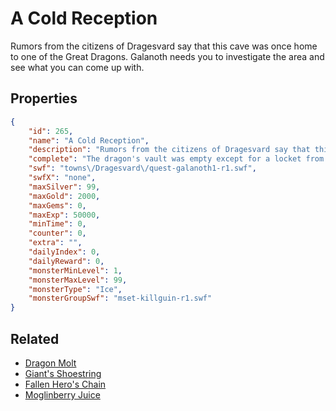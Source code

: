 # A Cold Reception

Rumors from the citizens of Dragesvard say that this cave was once home to one of the Great Dragons. Galanoth needs you to investigate the area and see what you can come up with.

## Properties

```json
{
    "id": 265,
    "name": "A Cold Reception",
    "description": "Rumors from the citizens of Dragesvard say that this cave was once home to one of the Great Dragons. Galanoth needs you to investigate the area and see what you can come up with.",
    "complete": "The dragon's vault was empty except for a locket from Galanoth's childhood. It seems that this dragon... Akriloth... and Galanoth have some history together.",
    "swf": "towns\/Dragesvard\/quest-galanoth1-r1.swf",
    "swfX": "none",
    "maxSilver": 99,
    "maxGold": 2000,
    "maxGems": 0,
    "maxExp": 50000,
    "minTime": 0,
    "counter": 0,
    "extra": "",
    "dailyIndex": 0,
    "dailyReward": 0,
    "monsterMinLevel": 1,
    "monsterMaxLevel": 99,
    "monsterType": "Ice",
    "monsterGroupSwf": "mset-killguin-r1.swf"
}
```

## Related

- [Dragon Molt](../items/1786-dragon-molt.md)
- [Giant's Shoestring](../items/1787-giant-s-shoestring.md)
- [Fallen Hero's Chain](../items/1788-fallen-hero-s-chain.md)
- [Moglinberry Juice](../items/11238-moglinberry-juice.md)

